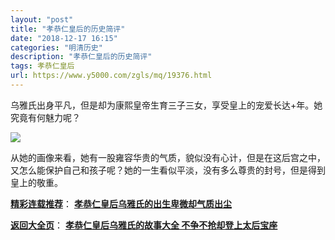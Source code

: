 ```yaml
---
layout: "post"
title: "孝恭仁皇后的历史简评"
date: "2018-12-17 16:15"
categories: "明清历史"
description: "孝恭仁皇后的历史简评"
tags: 孝恭仁皇后
url: https://www.y5000.com/zgls/mq/19376.html
---
```






乌雅氏出身平凡，但是却为康熙皇帝生育三子三女，享受皇上的宠爱长达+年。她究竟有何魅力呢？

![](https://img.y5000.com/uploads/allimg/170417/6-1F41G52544247.jpg)

从她的画像来看，她有一股雍容华贵的气质，貌似没有心计，但是在这后宫之中，又怎么能保护自己和孩子呢？她的一生看似平淡，没有多么尊贵的封号，但是得到皇上的敬重。

[**精彩连载推荐**](https://www.y5000.com/zgls/mq/19379.html)：
**[孝恭仁皇后乌雅氏的出生卑微却气质出尘](https://www.y5000.com/zgls/mq/19379.html)**

[**返回大全页**](https://www.y5000.com/zgls/mq/19377.html)： **[孝恭仁皇后乌雅氏的故事大全
不争不抢却登上太后宝座](https://www.y5000.com/zgls/mq/19377.html)**
